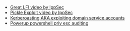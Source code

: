 * [Great LFI video by IppSec](https://www.youtube.com/watch?v=rs4zEwONzzk)
* [Pickle Exploit video by IppSec](https://www.youtube.com/watch?v=rs75y2qPonc&t=681s)
* [Kerberoasting AKA exploiting domain service accounts](https://room362.com/post/2016/kerberoast-pt1/)
* [Powerup powershell priv esc auditing](https://www.harmj0y.net/blog/powershell/powerup-a-usage-guide/)
